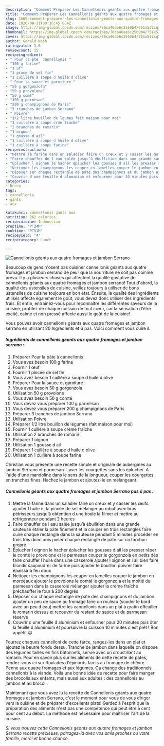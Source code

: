 ```yaml
---
description: "Comment Préparer Les Cannellonis géants aux quatre fromages et jambon Serrano"
title: "Comment Préparer Les Cannellonis géants aux quatre fromages et jambon Serrano"
slug: 1669-comment-preparer-les-cannellonis-geants-aux-quatre-fromages-et-jambon-serrano
date: 2020-08-31T09:16:45.884Z
image: https://img-global.cpcdn.com/recipes/76ca46ae6c2560b4/751x532cq70/cannellonis-geants-aux-quatre-fromages-et-jambon-serrano-photo-principale-de-la-recette.jpg
thumbnail: https://img-global.cpcdn.com/recipes/76ca46ae6c2560b4/751x532cq70/cannellonis-geants-aux-quatre-fromages-et-jambon-serrano-photo-principale-de-la-recette.jpg
cover: https://img-global.cpcdn.com/recipes/76ca46ae6c2560b4/751x532cq70/cannellonis-geants-aux-quatre-fromages-et-jambon-serrano-photo-principale-de-la-recette.jpg
author: Gerald Nash
ratingvalue: 3.6
reviewcount: 15
recipeingredient:
- " Pour la pte  cannellonis "
- "100 g farine"
- "1 uf"
- "1 pince de sel fin"
- "1 cuillère à soupe d huile d olive"
- " Pour la sauce et garniture "
- "50 g gorgonzola"
- "50 g provolone"
- "50 g comt"
- "100 g parmesan"
- "200 g champignons de Paris"
- "3 tranches de jambon Serrano"
- " Poivre"
- "1/2 litre bouillon de lgumes fait maison pour moi"
- "1 cuillère à soupe crme frache"
- "2 branches de romarin"
- "1 oignon"
- "1 gousse d ail"
- "1 cuillère à soupe d huile d olive"
- "1 cuillère à soupe farine"
recipeinstructions:
- "Mettre la farine dans un saladier faire un creux et y casser les œufs ajouter l huile et la pincée de sel mélanger au robot avec bras pétrisseurs jusqu’à obtention d une boule la filmer et mettre au réfrigérateur pendant 2 heures"
- "Faire chauffer de l eau salée jusqu’à ébullition dans une grande sauteuse étaler la pâte finement et la couper en trois rectangles faire cuire chaque rectangle dans la sauteuse pendant 5 minutes procéder en trois fois donc puis poser chaque rectangle de pâte sur un torchon propre"
- "Éplucher l oignon le hacher éplucher les gousses d ail les presser râper le comté le provolone et le parmesan couper le gorgonzola en petits dés faire chauffer l huile dans une casserole ajouter l oignon et l ail bien faire blondir saupoudrer de farine puis ajouter le bouillon poivrer faire épaissir à feu doux"
- "Nettoyer les champignons les couper en lamelles couper le jambon en morceaux ajouter le provolone le comté le gorgonzola et la moitié du parmesan dans la casserole mélanger ajouter la crème fraîche préchauffer le four à 200 degrés"
- "Déposer sur chaque rectangle de pâte des champignons et du jambon ajouter un peu de sauce au fromage faire un rouleau (souder le bord avec un peu d eau) mettre les cannellonis dans un plat à gratin effeuiller le romarin dessus et recouvrir du restant de sauce et du parmesan réservé"
- "Couvrir d une feuille d aluminium et enfourner pour 20 minutes puis ôter la feuille d aluminium et poursuivre la cuisson 10 minutes c est prêt ! Bon appétit 😋"
categories:
- Resep
tags:
- cannellonis
- gants
- aux

katakunci: cannellonis gants aux 
nutrition: 262 calories
recipecuisine: Indonesian
preptime: "PT24M"
cooktime: "PT51M"
recipeyield: "4"
recipecategory: Lunch

---
```



![Cannellonis géants aux quatre fromages et jambon Serrano](https://img-global.cpcdn.com/recipes/76ca46ae6c2560b4/751x532cq70/cannellonis-geants-aux-quatre-fromages-et-jambon-serrano-photo-principale-de-la-recette.jpg)

Beaucoup de gens n'osent pas cuisiner cannellonis géants aux quatre fromages et jambon serrano de peur que la nourriture ne soit pas comme prévu. Il y a plusieurs choses qui affectent la qualité gustative de cannellonis géants aux quatre fromages et jambon serrano! Tout d'abord, la qualité des ustensiles de cuisine, veillez toujours à utiliser de bons ustensiles de cuisine toujours en bon état. Ensuite, la qualité des ingrédients utilisés affecte également le goût, vous devez donc utiliser des ingrédients frais. Et enfin, entraînez-vous pour reconnaître les différentes saveurs de la cuisine, profitez de chaque cuisson de tout cœur, car la sensation d'être excité, calme et non pressé affecte aussi le goût de la cuisine!

<!--inarticleads1-->

Vous pouvez avoir cannellonis géants aux quatre fromages et jambon serrano en utilisant 20 Ingrédients et 6 pas. Voici comment vous cuire il.

##### Ingrédients de cannellonis géants aux quatre fromages et jambon serrano :

1. Préparer  Pour la pâte à cannellonis :
1. Vous avez besoin 100 g farine
1. Fournir 1 œuf
1. Fournir 1 pincée de sel fin
1. Vous avez besoin 1 cuillère à soupe d huile d olive
1. Préparer  Pour la sauce et garniture :
1. Vous avez besoin 50 g gorgonzola
1. Utilisation 50 g provolone
1. Vous avez besoin 50 g comté
1. Vous devez vous préparer 100 g parmesan
1. Vous devez vous préparer 200 g champignons de Paris
1. Préparer 3 tranches de jambon Serrano
1. Utilisation  Poivre
1. Préparer 1/2 litre bouillon de légumes (fait maison pour moi)
1. Fournir 1 cuillère à soupe crème fraîche
1. Utilisation 2 branches de romarin
1. Préparer 1 oignon
1. Utilisation 1 gousse d ail
1. Préparer 1 cuillère à soupe d huile d olive
1. Utilisation 1 cuillère à soupe farine


Christian vous présente une recette simple et originale de aubergines au jambon Serrano et parmesan. Laver les courgettes sans les éplucher. A l&#39;aide d&#39;une mandoline dans le sens de la longueur, couper les courgettes en tranches fines. Hachez le jambon et ajoutez-le en mélangeant. 

<!--inarticleads2-->

##### Cannellonis géants aux quatre fromages et jambon Serrano pas à pas :

1. Mettre la farine dans un saladier faire un creux et y casser les œufs ajouter l huile et la pincée de sel mélanger au robot avec bras pétrisseurs jusqu’à obtention d une boule la filmer et mettre au réfrigérateur pendant 2 heures
1. Faire chauffer de l eau salée jusqu’à ébullition dans une grande sauteuse étaler la pâte finement et la couper en trois rectangles faire cuire chaque rectangle dans la sauteuse pendant 5 minutes procéder en trois fois donc puis poser chaque rectangle de pâte sur un torchon propre
1. Éplucher l oignon le hacher éplucher les gousses d ail les presser râper le comté le provolone et le parmesan couper le gorgonzola en petits dés faire chauffer l huile dans une casserole ajouter l oignon et l ail bien faire blondir saupoudrer de farine puis ajouter le bouillon poivrer faire épaissir à feu doux
1. Nettoyer les champignons les couper en lamelles couper le jambon en morceaux ajouter le provolone le comté le gorgonzola et la moitié du parmesan dans la casserole mélanger ajouter la crème fraîche préchauffer le four à 200 degrés
1. Déposer sur chaque rectangle de pâte des champignons et du jambon ajouter un peu de sauce au fromage faire un rouleau (souder le bord avec un peu d eau) mettre les cannellonis dans un plat à gratin effeuiller le romarin dessus et recouvrir du restant de sauce et du parmesan réservé
1. Couvrir d une feuille d aluminium et enfourner pour 20 minutes puis ôter la feuille d aluminium et poursuivre la cuisson 10 minutes c est prêt ! Bon appétit 😋


Fourrez chaques cannelloni de cette farce, rangez-les dans un plat et ajoutez le beurre fondu dessu. Tranche de jambon dans laquelle on dispose des légumes taillés en fins bâtonnets, servie avec un croustillant au romarin. Pour en savoir plus sur les aliments de cette recette de pates, rendez-vous ici sur Roulades d&#39;épinards farcis au fromage de chèvre. Penne aux quatre fromages et aux légumes. Ça change des traditionnels cannellonis à la viande. Voilà une bonne idée de recette pour faire manger des brocolis aux enfants, mais aussi aux adultes : des cannellonis au jambon et au brocoli. 

<!--inarticleads1-->

<p>
Maintenant que vous avez lu la recette de Cannellonis géants aux quatre fromages et jambon Serrano, c'est le moment pour vous de vous diriger vers la cuisine et de préparer d'excellents plats! Gardez à l'esprit que la préparation des aliments n'est pas une compétence qui peut être à cent pour cent au début. La méthode est nécessaire pour maîtriser l'art de la cuisine.
</p>

<p>
<i>Si vous trouvez cette Cannellonis géants aux quatre fromages et jambon Serrano recette précieuse, partagez-la avec vos amis proches ou votre famille, merci et bonne chance.</i>
</p>
